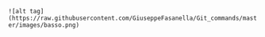 
`![alt tag](https://raw.githubusercontent.com/GiuseppeFasanella/Git_commands/master/images/basso.png)`
